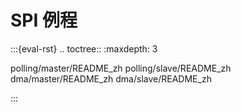 # SPI 例程

:::{eval-rst}
.. toctree::
   :maxdepth: 3

   polling/master/README_zh
   polling/slave/README_zh
   dma/master/README_zh
   dma/slave/README_zh

:::
